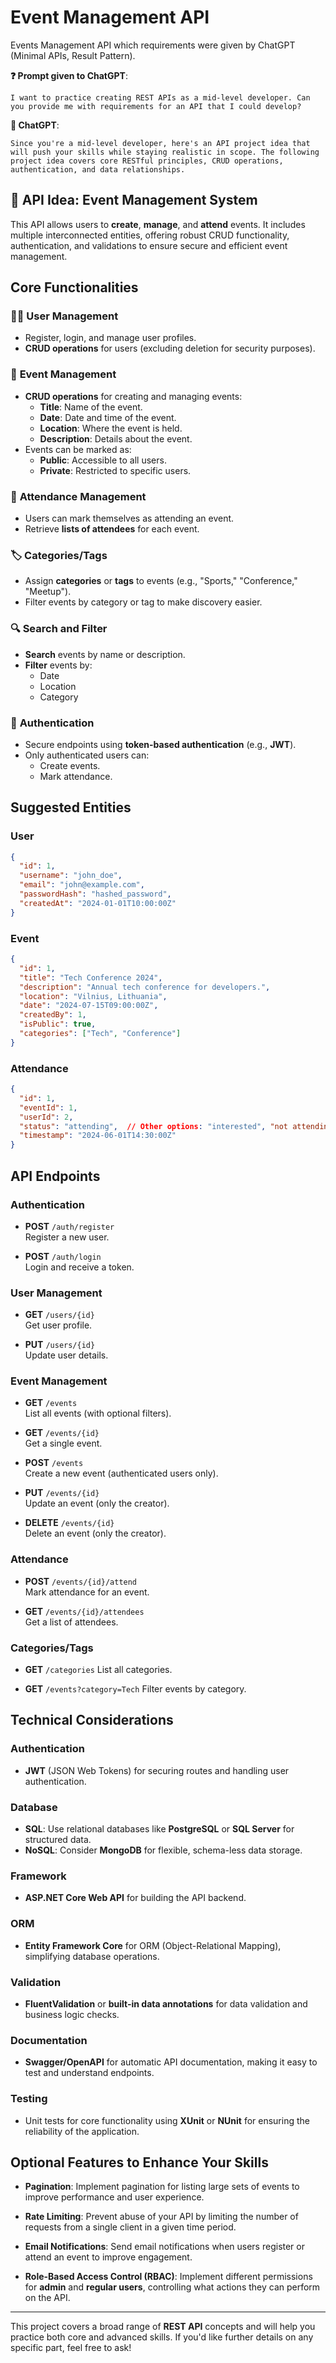 # Event Management API
Events Management API which requirements were given by ChatGPT (Minimal APIs, Result Pattern).

**❓ Prompt given to ChatGPT**:

`I want to practice creating REST APIs as a mid-level developer. Can you provide me with requirements for an API that I could develop?`

**🤖 ChatGPT**:

`Since you're a mid-level developer, here's an API project idea that will push your skills while staying realistic in scope. The following project idea covers core RESTful principles, CRUD operations, authentication, and data relationships.`

## 📜 API Idea: Event Management System
This API allows users to **create**, **manage**, and **attend** events. It includes multiple interconnected entities, offering robust CRUD functionality, authentication, and validations to ensure secure and efficient event management.

## Core Functionalities

### 🧑‍💻 **User Management**
- Register, login, and manage user profiles.
- **CRUD operations** for users (excluding deletion for security purposes).

### 📅 **Event Management**
- **CRUD operations** for creating and managing events:
  - **Title**: Name of the event.
  - **Date**: Date and time of the event.
  - **Location**: Where the event is held.
  - **Description**: Details about the event.
- Events can be marked as:
  - **Public**: Accessible to all users.
  - **Private**: Restricted to specific users.

### 👥 **Attendance Management**
- Users can mark themselves as attending an event.
- Retrieve **lists of attendees** for each event.

### 🏷️ **Categories/Tags**
- Assign **categories** or **tags** to events (e.g., "Sports," "Conference," "Meetup").
- Filter events by category or tag to make discovery easier.

### 🔍 **Search and Filter**
- **Search** events by name or description.
- **Filter** events by:
  - Date
  - Location
  - Category

### 🔐 **Authentication**
- Secure endpoints using **token-based authentication** (e.g., **JWT**).
- Only authenticated users can:
  - Create events.
  - Mark attendance.

## Suggested Entities

### User

```json
{
  "id": 1,
  "username": "john_doe",
  "email": "john@example.com",
  "passwordHash": "hashed_password",
  "createdAt": "2024-01-01T10:00:00Z"
}
```

### Event

```json
{
  "id": 1,
  "title": "Tech Conference 2024",
  "description": "Annual tech conference for developers.",
  "location": "Vilnius, Lithuania",
  "date": "2024-07-15T09:00:00Z",
  "createdBy": 1,
  "isPublic": true,
  "categories": ["Tech", "Conference"]
}
```

### Attendance

```json
{
  "id": 1,
  "eventId": 1,
  "userId": 2,
  "status": "attending",  // Other options: "interested", "not attending"
  "timestamp": "2024-06-01T14:30:00Z"
}
```

## API Endpoints

### Authentication

- **POST** `/auth/register`  
  Register a new user.

- **POST** `/auth/login`  
  Login and receive a token.

### User Management

- **GET** `/users/{id}`  
  Get user profile.

- **PUT** `/users/{id}`  
  Update user details.

### Event Management

- **GET** `/events`  
  List all events (with optional filters).

- **GET** `/events/{id}`  
  Get a single event.

- **POST** `/events`  
  Create a new event (authenticated users only).

- **PUT** `/events/{id}`  
  Update an event (only the creator).

- **DELETE** `/events/{id}`  
  Delete an event (only the creator).

### Attendance

- **POST** `/events/{id}/attend`  
  Mark attendance for an event.

- **GET** `/events/{id}/attendees`  
  Get a list of attendees.


### Categories/Tags
- **GET** `/categories`
  List all categories.

- **GET** `/events?category=Tech`
  Filter events by category.

## Technical Considerations

### Authentication
- **JWT** (JSON Web Tokens) for securing routes and handling user authentication.

### Database
- **SQL**: Use relational databases like **PostgreSQL** or **SQL Server** for structured data.
- **NoSQL**: Consider **MongoDB** for flexible, schema-less data storage.

### Framework
- **ASP.NET Core Web API** for building the API backend.

### ORM
- **Entity Framework Core** for ORM (Object-Relational Mapping), simplifying database operations.

### Validation
- **FluentValidation** or **built-in data annotations** for data validation and business logic checks.

### Documentation
- **Swagger/OpenAPI** for automatic API documentation, making it easy to test and understand endpoints.

### Testing
- Unit tests for core functionality using **XUnit** or **NUnit** for ensuring the reliability of the application.

## Optional Features to Enhance Your Skills

- **Pagination**: Implement pagination for listing large sets of events to improve performance and user experience.
  
- **Rate Limiting**: Prevent abuse of your API by limiting the number of requests from a single client in a given time period.
  
- **Email Notifications**: Send email notifications when users register or attend an event to improve engagement.

- **Role-Based Access Control (RBAC)**: Implement different permissions for **admin** and **regular users**, controlling what actions they can perform on the API.

---

This project covers a broad range of **REST API** concepts and will help you practice both core and advanced skills. If you'd like further details on any specific part, feel free to ask!

